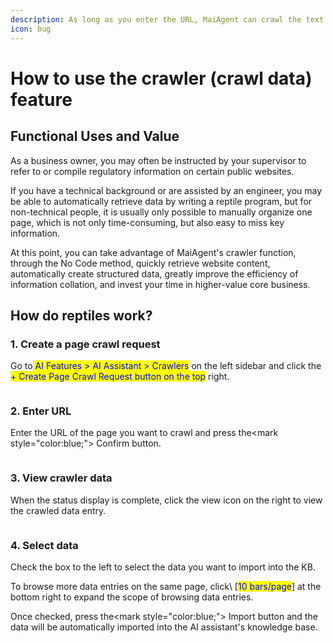 ```yaml
---
description: As long as you enter the URL, MaiAgent can crawl the text and link data on the page structured for you, so that you can quickly select the data to import into the knowledge base and create an AI assistant faster.
icon: bug
---
```


# How to use the crawler (crawl data) feature

## Functional Uses and Value

As a business owner, you may often be instructed by your supervisor to refer to or compile regulatory information on certain public websites.

If you have a technical background or are assisted by an engineer, you may be able to automatically retrieve data by writing a reptile program, but for non-technical people, it is usually only possible to manually organize one page, which is not only time-consuming, but also easy to miss key information.

At this point, you can take advantage of MaiAgent's crawler function, through the No Code method, quickly retrieve website content, automatically create structured data, greatly improve the efficiency of information collation, and invest your time in higher-value core business.

## How do reptiles work?

### 1. Create a page crawl request

Go to<mark style="color:blue;"> AI Features &gt; AI Assistant &gt; Crawlers</mark> on the left sidebar and click the<mark style="color:blue;"> + Create Page Crawl Request button on the top</mark> right.

<figure><img src="../.gitbook/assets/截圖 2025-04-25 上午11.13.16.png" alt=""><figcaption></figcaption></figure>

### 2. Enter URL

Enter the URL of the page you want to crawl and press the\<mark style="color:blue;"> Confirm</mark> button.

<figure><img src="../.gitbook/assets/截圖 2025-04-25 上午11.10.46.png" alt=""><figcaption></figcaption></figure>

### 3. View crawler data

When the status display is complete, click the view icon on the right to view the crawled data entry.

<figure><img src="../.gitbook/assets/截圖 2025-04-25 上午11.15.15.png" alt=""><figcaption></figcaption></figure>

### 4. Select data

Check the box to the left to select the data you want to import into the KB.

To browse more data entries on the same page, click\ [<mark style="color:blue;">10 bars/page</mark>] at the bottom right to expand the scope of browsing data entries.

Once checked, press the\<mark style="color:blue;"> Import</mark> button and the data will be automatically imported into the AI assistant's knowledge base.

<figure><img src="../.gitbook/assets/截圖 2025-04-25 上午11.12.29.png" alt=""><figcaption></figcaption></figure>